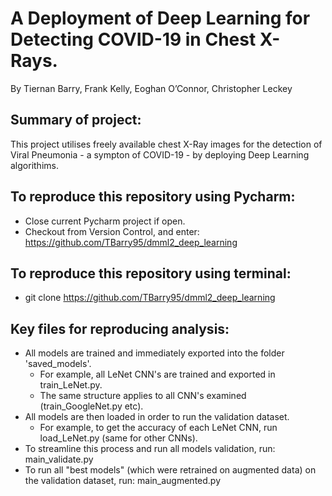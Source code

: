 # A Deployment of Deep Learning for Detecting COVID-19 in Chest X-Rays.

By Tiernan Barry, Frank Kelly, Eoghan O’Connor, Christopher Leckey 

## Summary of project:
This project utilises freely available chest X-Ray images for the detection of Viral Pneumonia - a sympton of COVID-19 - by deploying Deep Learning algorithims. 

## To reproduce this repository using Pycharm:
- Close current Pycharm project if open. 
- Checkout from Version Control, and enter: https://github.com/TBarry95/dmml2_deep_learning

## To reproduce this repository using terminal:
- git clone https://github.com/TBarry95/dmml2_deep_learning

## Key files for reproducing analysis: 
- All models are trained and immediately exported into the folder 'saved_models'.
  - For example, all LeNet CNN's are trained and exported in train_LeNet.py.
  - The same structure applies to all CNN's examined (train_GoogleNet.py etc). 
- All models are then loaded in order to run the validation dataset. 
  - For example, to get the accuracy of each LeNet CNN, run load_LeNet.py (same for other CNNs).
- To streamline this process and run all models validation, run: main_validate.py
- To run all "best models" (which were retrained on augmented data) on the validation dataset, run: main_augmented.py
